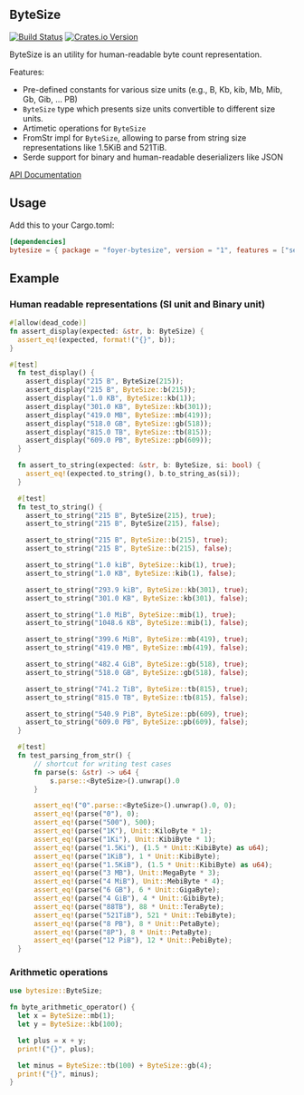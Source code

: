 ## ByteSize
[![Build Status](https://travis-ci.org/foyer-rs/bytesize.svg?branch=master)](https://travis-ci.org/foyer-rs/bytesize)
[![Crates.io Version](https://img.shields.io/crates/v/foyer-bytesize.svg)](https://crates.io/crates/foyer-bytesize)


ByteSize is an utility for human-readable byte count representation.

Features:
* Pre-defined constants for various size units (e.g., B, Kb, kib, Mb, Mib, Gb, Gib, ... PB)
* `ByteSize` type which presents size units convertible to different size units.
* Artimetic operations for `ByteSize`
* FromStr impl for `ByteSize`, allowing to parse from string size representations like 1.5KiB and 521TiB.
* Serde support for binary and human-readable deserializers like JSON

[API Documentation](https://docs.rs/bytesize/)

## Usage

Add this to your Cargo.toml:

```toml
[dependencies]
bytesize = { package = "foyer-bytesize", version = "1", features = ["serde"]}
```

## Example
### Human readable representations (SI unit and Binary unit)
```rust
#[allow(dead_code)]
fn assert_display(expected: &str, b: ByteSize) {
  assert_eq!(expected, format!("{}", b));
}

#[test]
  fn test_display() {
    assert_display("215 B", ByteSize(215));
    assert_display("215 B", ByteSize::b(215));
    assert_display("1.0 KB", ByteSize::kb(1));
    assert_display("301.0 KB", ByteSize::kb(301));
    assert_display("419.0 MB", ByteSize::mb(419));
    assert_display("518.0 GB", ByteSize::gb(518));
    assert_display("815.0 TB", ByteSize::tb(815));
    assert_display("609.0 PB", ByteSize::pb(609));
  }

  fn assert_to_string(expected: &str, b: ByteSize, si: bool) {
    assert_eq!(expected.to_string(), b.to_string_as(si));
  }

  #[test]
  fn test_to_string() {
    assert_to_string("215 B", ByteSize(215), true);
    assert_to_string("215 B", ByteSize(215), false);

    assert_to_string("215 B", ByteSize::b(215), true);
    assert_to_string("215 B", ByteSize::b(215), false);

    assert_to_string("1.0 kiB", ByteSize::kib(1), true);
    assert_to_string("1.0 KB", ByteSize::kib(1), false);

    assert_to_string("293.9 kiB", ByteSize::kb(301), true);
    assert_to_string("301.0 KB", ByteSize::kb(301), false);

    assert_to_string("1.0 MiB", ByteSize::mib(1), true);
    assert_to_string("1048.6 KB", ByteSize::mib(1), false);

    assert_to_string("399.6 MiB", ByteSize::mb(419), true);
    assert_to_string("419.0 MB", ByteSize::mb(419), false);

    assert_to_string("482.4 GiB", ByteSize::gb(518), true);
    assert_to_string("518.0 GB", ByteSize::gb(518), false);

    assert_to_string("741.2 TiB", ByteSize::tb(815), true);
    assert_to_string("815.0 TB", ByteSize::tb(815), false);

    assert_to_string("540.9 PiB", ByteSize::pb(609), true);
    assert_to_string("609.0 PB", ByteSize::pb(609), false);
  }

  #[test]
  fn test_parsing_from_str() {
      // shortcut for writing test cases
      fn parse(s: &str) -> u64 {
          s.parse::<ByteSize>().unwrap().0
      }

      assert_eq!("0".parse::<ByteSize>().unwrap().0, 0);
      assert_eq!(parse("0"), 0);
      assert_eq!(parse("500"), 500);
      assert_eq!(parse("1K"), Unit::KiloByte * 1);
      assert_eq!(parse("1Ki"), Unit::KibiByte * 1);
      assert_eq!(parse("1.5Ki"), (1.5 * Unit::KibiByte) as u64);
      assert_eq!(parse("1KiB"), 1 * Unit::KibiByte);
      assert_eq!(parse("1.5KiB"), (1.5 * Unit::KibiByte) as u64);
      assert_eq!(parse("3 MB"), Unit::MegaByte * 3);
      assert_eq!(parse("4 MiB"), Unit::MebiByte * 4);
      assert_eq!(parse("6 GB"), 6 * Unit::GigaByte);
      assert_eq!(parse("4 GiB"), 4 * Unit::GibiByte);
      assert_eq!(parse("88TB"), 88 * Unit::TeraByte);
      assert_eq!(parse("521TiB"), 521 * Unit::TebiByte);
      assert_eq!(parse("8 PB"), 8 * Unit::PetaByte);
      assert_eq!(parse("8P"), 8 * Unit::PetaByte);
      assert_eq!(parse("12 PiB"), 12 * Unit::PebiByte);
  }
```

### Arithmetic operations
```rust
use bytesize::ByteSize;

fn byte_arithmetic_operator() {
  let x = ByteSize::mb(1);
  let y = ByteSize::kb(100);

  let plus = x + y;
  print!("{}", plus);

  let minus = ByteSize::tb(100) + ByteSize::gb(4);
  print!("{}", minus);
}
```
